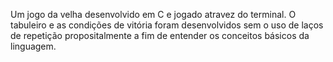 Um jogo da velha desenvolvido em C e jogado atravez do terminal. O tabuleiro e as condições de vitória foram desenvolvidos sem o uso de laços de repetição propositalmente a fim de entender os conceitos básicos da linguagem.
